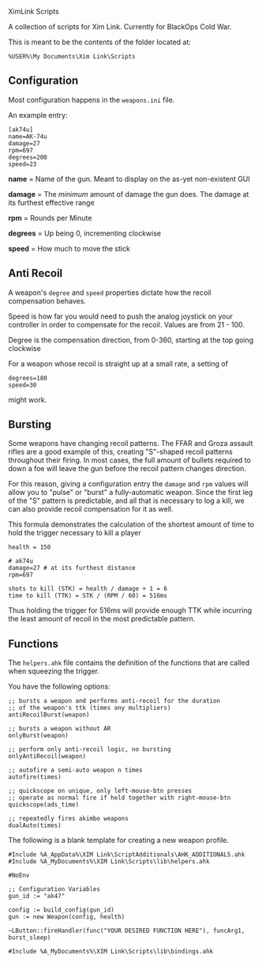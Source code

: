 XimLink Scripts

A collection of scripts for Xim Link. Currently for BlackOps Cold War.

This is meant to be the contents of the folder located at: 

``` 
%USER%\My Documents\Xim Link\Scripts
```


## Configuration

Most configuration happens in the `weapons.ini` file.

An example entry:

```
[ak74u]
name=AK-74u
damage=27
rpm=697
degrees=200
speed=23 
```

**name** = Name of the gun. Meant to display on the as-yet non-existent GUI

**damage** = The _minimum_ amount of damage the gun does. The damage at its furthest effective range

**rpm** = Rounds per Minute

**degrees** = Up being 0, incrementing clockwise

**speed** = How much  to move the stick


## Anti Recoil

A weapon's `degree` and `speed` properties dictate how the recoil compensation behaves.


Speed is how far you would need to push the analog joystick on your controller in order to
compensate for the recoil. Values are from 21 - 100.

Degree is the compensation direction, from 0-360, starting at the top going clockwise

For a weapon whose recoil is straight up at a small rate, a setting of 
```
degrees=180
speed=30
```
might work.

## Bursting

Some weapons have changing recoil patterns. The FFAR and Groza assault rifles are a good example of
this, creating "S"-shaped recoil patterns throughout their firing. In most cases, the full amount
of bullets required to down a foe will leave the gun before the recoil pattern changes direction.

For this reason, giving a configuration entry the `damage` and `rpm` values will allow you to
"pulse" or "burst" a fully-automatic weapon. Since the first leg of the "S" pattern is predictable,
and all that is necessary to log a kill, we can also provide recoil compensation for it as well.

This formula demonstrates the calculation of the shortest amount of time to hold the trigger
necessary to kill a player

```
health = 150

# ak74u
damage=27 # at its furthest distance
rpm=697

shots to kill (STK) = health / damage + 1 = 6
time to kill (TTK) = STK / (RPM / 60) = 516ms
```

Thus holding the trigger for 516ms will provide enough TTK while incurring the least amount of
recoil in the most predictable pattern.

## Functions

The `helpers.ahk` file contains the definition of the functions that are called when squeezing the
trigger.

You have the following options:


```
;; bursts a weapon and performs anti-recoil for the duration
;; of the weapon's ttk (times any multipliers)
antiRecoilBurst(weapon)

;; bursts a weapon without AR
onlyBurst(weapon)

;; perform only anti-recoil logic, no bursting
onlyAntiRecoil(weapon)

;; autofire a semi-auto weapon n times
autofire(times)

;; quickscope on unique, only left-mouse-btn presses
;; operate as normal fire if held together with right-mouse-btn
quickscope(ads_time)

;; repeatedly fires akimbo weapons
dualAuto(times)
```

The following is a blank template for creating a new weapon profile.


```
#Include %A_AppData%\XIM Link\ScriptAdditionals\AHK_ADDITIONALS.ahk
#Include %A_MyDocuments%\XIM Link\Scripts\lib\helpers.ahk

#NoEnv

;; Configuration Variables
gun_id := "ak47"

config := build_config(gun_id)
gun := new Weapon(config, health)

~LButton::fireHandler(func("YOUR DESIRED FUNCTION HERE"), funcArg1, burst_sleep)

#Include %A_MyDocuments%\XIM Link\Scripts\lib\bindings.ahk
```
